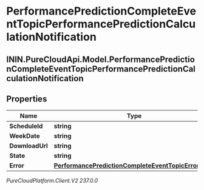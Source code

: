 # PerformancePredictionCompleteEventTopicPerformancePredictionCalculationNotification

## ININ.PureCloudApi.Model.PerformancePredictionCompleteEventTopicPerformancePredictionCalculationNotification

## Properties

|Name | Type | Description | Notes|
|------------ | ------------- | ------------- | -------------|
| **ScheduleId** | **string** |  | [optional] |
| **WeekDate** | **string** |  | [optional] |
| **DownloadUrl** | **string** |  | [optional] |
| **State** | **string** |  | [optional] |
| **Error** | [**PerformancePredictionCompleteEventTopicErrorBody**](PerformancePredictionCompleteEventTopicErrorBody) |  | [optional] |



_PureCloudPlatform.Client.V2 237.0.0_
